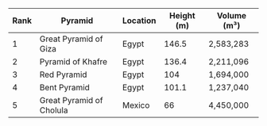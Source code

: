 | Rank | Pyramid | Location | Height (m) | Volume (m³) |
|------|---------|----------|------------|--------------|
| 1 | Great Pyramid of Giza | Egypt | 146.5 | 2,583,283 |
| 2 | Pyramid of Khafre | Egypt | 136.4 | 2,211,096 |
| 3 | Red Pyramid | Egypt | 104 | 1,694,000 |
| 4 | Bent Pyramid | Egypt | 101.1 | 1,237,040 |
| 5 | Great Pyramid of Cholula | Mexico | 66 | 4,450,000 |